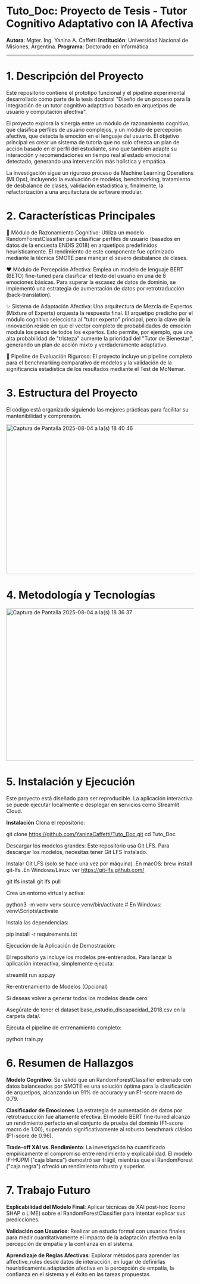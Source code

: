 # Tuto_Doc: Proyecto de Tesis - Tutor Cognitivo Adaptativo con IA Afectiva
**Autora**: Mgter. Ing. Yanina A. Caffetti
**Institución**: Universidad Nacional de Misiones, Argentina.
**Programa**: Doctorado en Informática

___

# 1. Descripción del Proyecto
   
Este repositorio contiene el prototipo funcional y el pipeline experimental desarrollado como parte de la tesis doctoral "Diseño de un proceso para la integración de un tutor cognitivo adaptativo basado en arquetipos de usuario y computación afectiva".

El proyecto explora la sinergia entre un módulo de razonamiento cognitivo, que clasifica perfiles de usuario complejos, y un módulo de percepción afectiva, que detecta la emoción en el lenguaje del usuario. El objetivo principal es crear un sistema de tutoría que no solo ofrezca un plan de acción basado en el perfil del estudiante, sino que también adapte su interacción y recomendaciones en tiempo real al estado emocional detectado, generando una intervención más holística y empática.

La investigación sigue un riguroso proceso de Machine Learning Operations (MLOps), incluyendo la evaluación de modelos, benchmarking, tratamiento de desbalance de clases, validación estadística y, finalmente, la refactorización a una arquitectura de software modular.

 # 2. Características Principales
   
🧠 Módulo de Razonamiento Cognitivo: Utiliza un modelo RandomForestClassifier para clasificar perfiles de usuario (basados en datos de la encuesta ENDIS 2018) en arquetipos predefinidos heurísticamente. El rendimiento de este componente fue optimizado mediante la técnica SMOTE para manejar el severo desbalance de clases.

❤️ Módulo de Percepción Afectiva: Emplea un modelo de lenguaje BERT (BETO) fine-tuned para clasificar el texto del usuario en una de 8 emociones básicas. Para superar la escasez de datos de dominio, se implementó una estrategia de aumentación de datos por retrotraducción (back-translation).

✨ Sistema de Adaptación Afectiva: Una arquitectura de Mezcla de Expertos (Mixture of Experts) orquesta la respuesta final. El arquetipo predicho por el módulo cognitivo selecciona al "tutor experto" principal, pero la clave de la innovación reside en que el vector completo de probabilidades de emoción modula los pesos de todos los expertos. Esto permite, por ejemplo, que una alta probabilidad de "tristeza" aumente la prioridad del "Tutor de Bienestar", generando un plan de acción mixto y verdaderamente adaptativo.

🔬 Pipeline de Evaluación Riguroso: El proyecto incluye un pipeline completo para el benchmarking comparativo de modelos y la validación de la significancia estadística de los resultados mediante el Test de McNemar.

# 3. Estructura del Proyecto
  
El código está organizado siguiendo las mejores prácticas para facilitar su mantenibilidad y comprensión.

<img width="673" height="402" alt="Captura de Pantalla 2025-08-04 a la(s) 18 40 46" src="https://github.com/user-attachments/assets/3f2e553b-9b0f-4718-b7dd-f04021686da7" />


# 4. Metodología y Tecnologías
   
<img width="685" height="409" alt="Captura de Pantalla 2025-08-04 a la(s) 18 36 37" src="https://github.com/user-attachments/assets/e9b959bf-5cf3-43e8-822b-4f38238f4915" />


# 5. Instalación y Ejecución

Este proyecto está diseñado para ser reproducible. La aplicación interactiva se puede ejecutar localmente o desplegar en servicios como Streamlit Cloud.

**Instalación**
Clona el repositorio:

git clone https://github.com/YaninaCaffetti/Tuto_Doc.git
cd Tuto_Doc

Descargar los modelos grandes:
Este repositorio usa Git LFS. Para descargar los modelos, necesitas tener Git LFS instalado.

   Instalar Git LFS (solo se hace una vez por máquina)
   .En macOS: brew install git-lfs
   .En Windows/Linux: ver https://git-lfs.github.com/

git lfs install
git lfs pull

Crea un entorno virtual y activa:

python3 -m venv venv
source venv/bin/activate  # En Windows: venv\Scripts\activate

Instala las dependencias:

pip install -r requirements.txt

Ejecución de la Aplicación de Demostración:

El repositorio ya incluye los modelos pre-entrenados. Para lanzar la aplicación interactiva, simplemente ejecuta:

streamlit run app.py

Re-entrenamiento de Modelos (Opcional)

Si deseas volver a generar todos los modelos desde cero:

Asegúrate de tener el dataset base_estudio_discapacidad_2018.csv en la carpeta data/.

Ejecuta el pipeline de entrenamiento completo:

python train.py

# 6. Resumen de Hallazgos
   
**Modelo Cognitivo**: Se validó que un RandomForestClassifier entrenado con datos balanceados por SMOTE es una solución óptima para la clasificación de arquetipos, alcanzando un 91% de accuracy y un F1-score macro de 0.79.

**Clasificador de Emociones**: La estrategia de aumentación de datos por retrotraducción fue altamente efectiva. El modelo BERT fine-tuned alcanzó un rendimiento perfecto en el conjunto de prueba del dominio (F1-score macro de 1.00), superando significativamente al robusto benchmark clásico (F1-score de 0.96).

**Trade-off XAI vs. Rendimiento**: La investigación ha cuantificado empíricamente el compromiso entre rendimiento y explicabilidad. El modelo IF-HUPM ("caja blanca") demostró ser frágil, mientras que el RandomForest ("caja negra") ofreció un rendimiento robusto y superior.

# 7. Trabajo Futuro
   
**Explicabilidad del Modelo Final**: Aplicar técnicas de XAI post-hoc (como SHAP o LIME) sobre el RandomForestClassifier para intentar explicar sus predicciones.

**Validación con Usuarios**: Realizar un estudio formal con usuarios finales para medir cuantitativamente el impacto de la adaptación afectiva en la percepción de empatía y la confianza en el sistema.

**Aprendizaje de Reglas Afectivas**: Explorar métodos para aprender las affective_rules desde datos de interacción, en lugar de definirlas heurísticamente.adaptación afectiva en la percepción de empatía, la confianza en el sistema y el éxito en las tareas propuestas.
